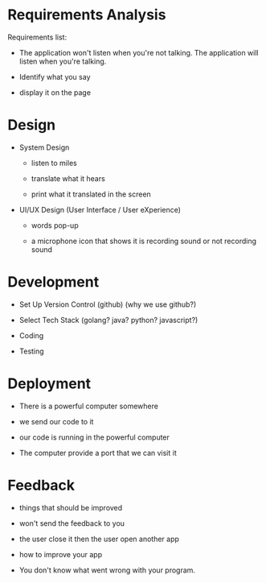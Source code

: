 # Requirements Analysis

Requirements list:

- The application won't listen when you're not talking.
  The application will listen when you're talking.

- Identify what you say

- display it on the page

# Design

- System Design

  - listen to miles

  - translate what it hears

  - print what it translated in the screen

- UI/UX Design (User Interface / User eXperience)

  - words pop-up

  - a microphone icon that shows it is recording sound or not recording sound

# Development

  - Set Up Version Control (github) (why we use github?)

  - Select Tech Stack (golang? java? python? javascript?)

  - Coding

  - Testing

# Deployment

  - There is a powerful computer somewhere

  - we send our code to it

  - our code is running in the powerful computer

  - The computer provide a port that we can visit it

# Feedback

  - things that should be improved

  - won't send the feedback to you

  - the user close it then the user open another app

  - how to improve your app

  - You don't know what went wrong with your program.
